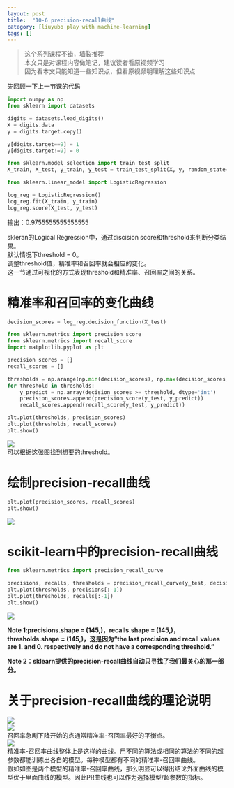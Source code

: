 ```yaml
---
layout: post
title:  "10-6 precision-recall曲线"
category: [liuyubo play with machine-learning]
tags: []
---
```


> 这个系列课程不错，墙裂推荐  
> 本文只是对课程内容做笔记，建议读者看原视频学习  
> 因为看本文只能知道一些知识点，但看原视频明理解这些知识点  

先回顾一下上一节课的代码

```python
import numpy as np
from sklearn import datasets

digits = datasets.load_digits()
X = digits.data
y = digits.target.copy()

y[digits.target==9] = 1
y[digits.target!=9] = 0

from sklearn.model_selection import train_test_split
X_train, X_test, y_train, y_test = train_test_split(X, y, random_state=666)

from sklearn.linear_model import LogisticRegression

log_reg = LogisticRegression()
log_reg.fit(X_train, y_train)
log_reg.score(X_test, y_test)
```

输出：0.9755555555555555

skleran的Logical Regression中，通过discision score和threshold来判断分类结果。  
默认情况下threshold = 0。  
调整threshold值，精准率和召回率就会相应的变化。  
这一节通过可视化的方式表现threshold和精准率、召回率之间的关系。  

<!-- more -->

# 精准率和召回率的变化曲线

```python
decision_scores = log_reg.decision_function(X_test)

from sklearn.metrics import precision_score
from sklearn.metrics import recall_score
import matplotlib.pyplot as plt

precision_scores = []
recall_scores = []

thresholds = np.arange(np.min(decision_scores), np.max(decision_scores), step=0.1)
for threshold in thresholds:
    y_predict = np.array(decision_scores >= threshold, dtype='int')
    precision_scores.append(precision_score(y_test, y_predict))
    recall_scores.append(recall_score(y_test, y_predict))

plt.plot(thresholds, precision_scores)
plt.plot(thresholds, recall_scores)
plt.show()
```

![](http://windmissing.github.io/images/2019/202.png)  
可以根据这张图找到想要的threshold。  

# 绘制precision-recall曲线

```python
plt.plot(precision_scores, recall_scores)
plt.show()
```

![](http://windmissing.github.io/images/2019/197.png)

# scikit-learn中的precision-recall曲线

```python
from sklearn.metrics import precision_recall_curve

precisions, recalls, thresholds = precision_recall_curve(y_test, decision_scores)
plt.plot(thresholds, precisions[:-1])
plt.plot(thresholds, recalls[:-1])
plt.show()
```

![](http://windmissing.github.io/images/2019/196.png)

**Note 1:precisions.shape = (145,)，recalls.shape = (145,)，thresholds.shape = (145,)，这是因为“the last precision and recall values are 1. and 0. respectively and do not have a corresponding threshold.”**  

**Note 2：sklearn提供的precision-recall曲线自动只寻找了我们最关心的那一部分。**  

# 关于precision-recall曲线的理论说明

![](http://windmissing.github.io/images/2019/196.png)  
![](http://windmissing.github.io/images/2019/197.png)  
召回率急剧下降开始的点通常精准率-召回率最好的平衡点。  
![](http://windmissing.github.io/images/2019/198.jpg)  
精准率-召回率曲线整体上是这样的曲线。用不同的算法或相同的算法的不同的超参数都能训练出各自的模型。每种模型都有不同的精准率-召回率曲线。  
假如如图是两个模型的精准率-召回率曲线，那么明显可以得出结论外面曲线的模型优于里面曲线的模型。因此PR曲线也可以作为选择模型/超参数的指标。    
